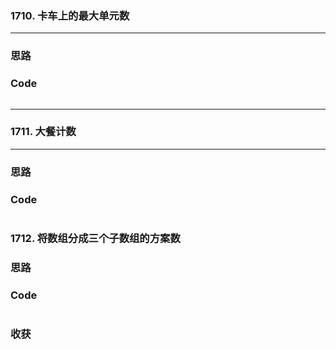 ### 1710. 卡车上的最大单元数

***
### 思路


### Code
```java

```
*** 
### 1711. 大餐计数

*** 
### 思路


### Code
```java

```
### 1712. 将数组分成三个子数组的方案数


### 思路


### Code
```java

```
### 收获
